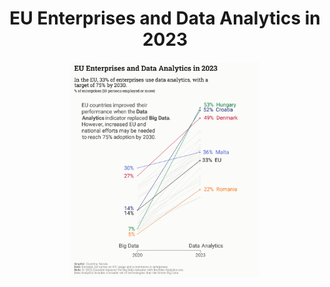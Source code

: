 <h1 align="center"> EU Enterprises and Data Analytics in 2023 </h1>

<p align="center">
  <img src="/2024/2024-09-26/20240926.png" width="60%">
</p>
